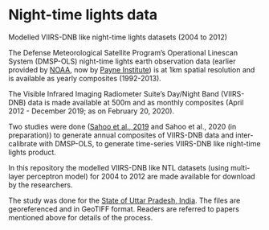 # Night-time lights data
Modelled VIIRS-DNB like night-time lights datasets (2004 to 2012)

The Defense Meteorological Satellite Program’s Operational Linescan System (DMSP-OLS) night-time lights earth observation data (earlier provided by [NOAA](https://ngdc.noaa.gov/eog/index.html), now by [Payne Institute](https://payneinstitute.mines.edu/eog/)) is at 1km spatial resolution and is available as yearly composites (1992-2013).

The Visible Infrared Imaging Radiometer Suite’s Day/Night Band (VIIRS-DNB) data is made available at 500m and as monthly composites (April 2012 - December 2019; as on February 20, 2020).

Two studies were done ([Sahoo et al., 2019](https://doi.org/10.1080/01431161.2019.1693077) and Sahoo et al., 2020 (in preparation)) to generate annual composites of VIIRS-DNB data and inter-calibrate with DMSP-OLS, to generate time-series VIIRS-DNB like night-time lights product.

In this repository the modelled VIIRS-DNB like NTL datasets (using multi-layer perceptron model) for 2004 to 2012 are made available for download by the researchers.

The study was done for the [State of Uttar Pradesh, India](http://geojson.io/#id=github:prasunkgupta/nightlights/blob/master/UP.geojson&map=7/27.188/80.868). The files are georeferenced and in GeoTIFF format. Readers are referred to papers mentioned above for details of the process.
